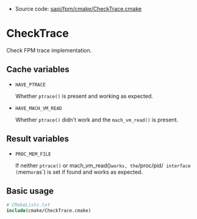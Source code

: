<!-- This is auto-generated file. -->
* Source code: [sapi/fpm/cmake/CheckTrace.cmake](https://github.com/petk/php-build-system/blob/master/cmake/sapi/fpm/cmake/CheckTrace.cmake)

# CheckTrace

Check FPM trace implementation.

## Cache variables

* `HAVE_PTRACE`

  Whether `ptrace()` is present and working as expected.

* `HAVE_MACH_VM_READ`

  Whether `ptrace()` didn't work and the `mach_vm_read()` is present.

## Result variables

* `PROC_MEM_FILE`

  If neither `ptrace()` or mach_vm_read()` works, the `/proc/pid/<file>`
  interface (`mem` or `as`) is set if found and works as expected.

## Basic usage

```cmake
# CMakeLists.txt
include(cmake/CheckTrace.cmake)
```
